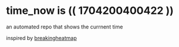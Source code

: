 # time_now is (( 1704200400422 ))

an automated repo that shows the currnent time

inspired by [breakingheatmap](https://github.com/breakingheatmap/breakingheatmap)